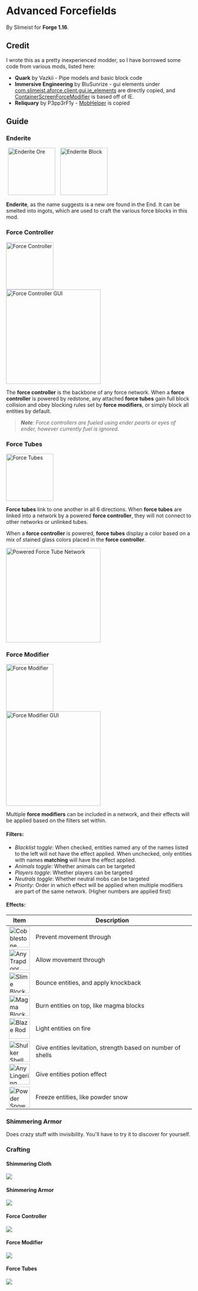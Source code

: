 # Advanced Forcefields

By Slimeist for **Forge 1.16**.

## Credit

I wrote this as a pretty inexperienced modder, so I have borrowed some code from various mods, listed here:
* **Quark** by Vazkii - Pipe models and basic block code
* **Immersive Engineering** by BluSunrize - gui elements under [com.slimeist.aforce.client.gui.ie_elements](src/main/java/com/slimeist/aforce/client/gui/ie_elements) are directly copied,
  and [ContainerScreenForceModifier](src/main/java/com/slimeist/aforce/client/gui/ContainerScreenForceModifier.java) is based off of IE.
* **Reliquary** by P3pp3rF1y - [MobHelper](src/main/java/com/slimeist/aforce/core/util/MobHelper.java) is copied

## Guide

### Enderite

<img src="https://i.imgur.com/MMZa0n6.png" height="128" alt="Enderite Ore" title="Enderite Ore" hspace=5> <img hspace=5 src="https://i.imgur.com/S08XUHE.png" height="128" alt="Enderite Block" title="Enderite Block">

**Enderite**, as the name suggests is a new ore found in the End.
It can be smelted into ingots, which are used to craft the various force
blocks in this mod.

### Force Controller

<img src="https://i.imgur.com/dqZJayg.png" height="128" alt="Force Controller">
<br>
<img src="https://i.imgur.com/RE458ZC.png" height="256" alt="Force Controller GUI">

The **force controller** is the backbone of any force network.
When a **force controller** is powered by redstone, any attached
**force tubes** gain full block collision and obey blocking rules
set by **force modifiers**, or simply block all entities by default.

>***Note**: Force controllers are fueled using ender pearls or eyes
of ender, however currently fuel is ignored.*

### Force Tubes

<img src="https://i.imgur.com/rRLdJpW.png" height="128" title="4 force tubes demonstrating connection patterns" alt="Force Tubes">

**Force tubes** link to one another in all 6 directions. When **force tubes**
are linked into a network by a powered **force controller**, they will not connect
to other networks or unlinked tubes.

When a **force controller** is powered, **force tubes** display a color based on a mix
of stained glass colors placed in the **force controller**.

<img src="https://i.imgur.com/mYryueo.png" height="256" alt="Powered Force Tube Network">

### Force Modifier

<img src="https://i.imgur.com/CzN5Lyb.png" height="128" alt="Force Modifier">
<br>
<img src="https://i.imgur.com/czPv8lH.png" height="256" alt="Force Modifier GUI">

Multiple **force modifiers** can be included in a network, and their effects will
be applied based on the filters set within.

#### Filters:

- *Blacklist toggle*: When checked, entities named any of the names listed to the
  left will not have the effect applied. When unchecked, only entities with names
  **matching** will have the effect applied.
- *Animals toggle*: Whether animals can be targeted
- *Players toggle*: Whether players can be targeted
- *Neutrals toggle*: Whether neutral mobs can be targeted
- *Priority*: Order in which effect will be applied when multiple modifiers are part
of the same network. (Higher numbers are applied first)

#### Effects:

| Item | Description |
| ---- | ----------- |
| <img src="https://i.imgur.com/MI30bwv.png" height=56 title="Cobblestone"> | Prevent movement through |
| <img src="https://i.imgur.com/XwPj18N.png" height=56 title="Any Trapdoor"> | Allow movement through |
| <img src="https://i.imgur.com/210jJhd.png" height=56 title="Slime Block"> | Bounce entities, and apply knockback |
| <img src="https://i.imgur.com/EfoXk29.png" height=56 title="Magma Block"> | Burn entities on top, like magma blocks |
| <img src="https://i.imgur.com/WDhsqqQ.png" height=56 title="Blaze Rod"> | Light entities on fire |
| <img src="https://i.imgur.com/9ClkSPB.png" height=56 title="Shulker Shell"> | Give entities levitation, strength based on number of shells |
| <img src="https://i.imgur.com/fsLH9Gm.png" height=56 title="Any Lingering Potion"> | Give entities potion effect |
| <img src="https://i.imgur.com/48kQ6m5.png" height=56 title="Powder Snow Bucket"> | Freeze entities, like powder snow |

### Shimmering Armor

Does crazy stuff with invisibility. You'll have to try it to discover for yourself.

### Crafting

#### Shimmering Cloth

<img src="https://i.imgur.com/2Ks9raj.png">

#### Shimmering Armor

<img src="https://i.imgur.com/SsZeZAM.png">

#### Force Controller

<img src="https://i.imgur.com/sRToGX3.png">

#### Force Modifier

<img src="https://i.imgur.com/IFTHSUd.png">

#### Force Tubes

<img src="https://i.imgur.com/9ZACpmm.png">